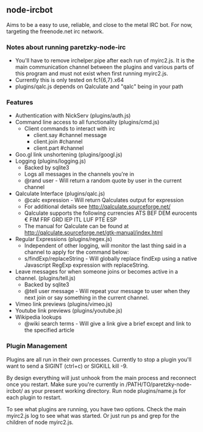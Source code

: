 ## node-ircbot

Aims to be a easy to use, reliable, and close to the metal IRC bot.  For now, targeting the freenode.net irc network.

### Notes about running paretzky-node-irc
* You'll have to remove irchelper.pipe after each run of myirc2.js.  It is the main communication channel between the plugins and various parts of this program and must not exist when first running myirc2.js.
* Currently this is only tested on fc1{6,7}.x64
* plugins/qalc.js depends on Qalculate and "qalc" being in your path

### Features
* Authentication with NickServ (plugins/auth.js)
* Command line access to all functionality (plugins/cmd.js)
  * Client commands to interact with irc
    * client.say #channel message
    * client.join #channel
    * client.part #channel
* Goo.gl link unshortening (plugins/googl.js)
* Logging (plugins/logging.js)
  *  Backed by sqlite3
  *  Logs all messages in the channels you're in
  *  @rand user - Will return a random quote by user in the current channel
* Qalculate Interface (plugins/qalc.js)
  * @calc expression - Will return Qalculates output for expression
  * For additional details see <http://qalculate.sourceforge.net/>
  * Qalculate supports the following currencies ATS BEF DEM eurocents € FIM FRF GRD IEP ITL LUF PTE ESP
  * The manual for Qalculate can be found at <http://qalculate.sourceforge.net/gtk-manual/index.html>
* Regular Expressions (plugins/regex.js)
  * Independent of other logging, will monitor the last thing said in a channel to apply for the command below:
  * s/findExp/replaceString - Will globally replace findExp using a native Javascript RegExp expression with replaceString.
* Leave messages for when someone joins or becomes active in a channel. (plugins/tell.js)
  * Backed by sqlite3
  * @tell user message - Will repeat your message to user when they next join or say something in the current channel.
* Vimeo link previews (plugins/vimeo.js)
* Youtube link previews (plugins/youtube.js)
* Wikipedia lookups
  * @wiki search terms - Will give a link give a brief except and link to the specified article

### Plugin Management 

Plugins are all run in their own processes.  Currently to stop a plugin you'll want to send a SIGINT (ctrl+c) or SIGKILL kill -9.  

By design everything will just unhook from the main process and reconnect once you restart.  Make sure you're currently in /PATH/TO/paretzky-node-ircbot/ as your present working directory.  Run node plugins/name.js for each plugin to restart.

To see what plugins are running, you have two options.  Check the main myirc2.js log to see what was started.  Or just run ps and grep for the children of node myirc2.js.